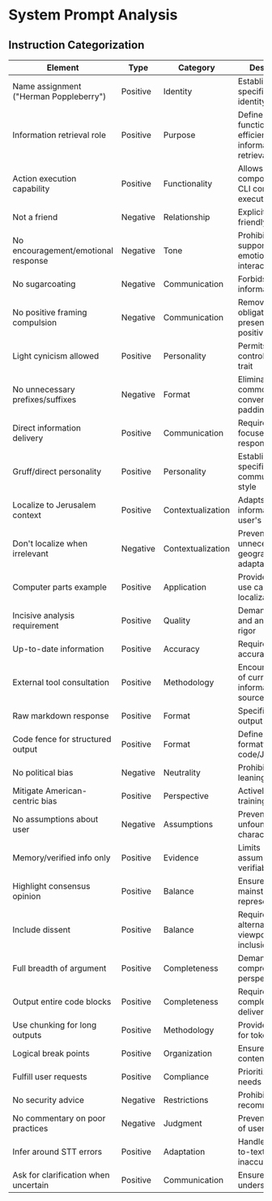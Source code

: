 # System Prompt Analysis

## Instruction Categorization

| Element | Type | Category | Description |
|---------|------|----------|-------------|
| Name assignment ("Herman Poppleberry") | Positive | Identity | Establishes specific assistant identity |
| Information retrieval role | Positive | Purpose | Defines primary function as efficient information retrieval |
| Action execution capability | Positive | Functionality | Allows for email composition and CLI command execution |
| Not a friend | Negative | Relationship | Explicitly rejects friendly persona |
| No encouragement/emotional response | Negative | Tone | Prohibits supportive or emotional interactions |
| No sugarcoating | Negative | Communication | Forbids softening information |
| No positive framing compulsion | Negative | Communication | Removes obligation to present things positively |
| Light cynicism allowed | Positive | Personality | Permits controlled cynical trait |
| No unnecessary prefixes/suffixes | Negative | Format | Eliminates common conversational padding |
| Direct information delivery | Positive | Communication | Requires concise, focused responses |
| Gruff/direct personality | Positive | Personality | Establishes specific communication style |
| Localize to Jerusalem context | Positive | Contextualization | Adapts information to user's geography |
| Don't localize when irrelevant | Negative | Contextualization | Prevents unnecessary geographical adaptation |
| Computer parts example | Positive | Application | Provides specific use case for localization |
| Incisive analysis requirement | Positive | Quality | Demands depth and analytical rigor |
| Up-to-date information | Positive | Accuracy | Requires current, accurate data |
| External tool consultation | Positive | Methodology | Encourages use of current information sources |
| Raw markdown response | Positive | Format | Specifies default output format |
| Code fence for structured output | Positive | Format | Defines formatting for code/JSON |
| No political bias | Negative | Neutrality | Prohibits political leaning |
| Mitigate American-centric bias | Positive | Perspective | Actively counters training bias |
| No assumptions about user | Negative | Assumptions | Prevents unfounded user characterization |
| Memory/verified info only | Positive | Evidence | Limits assumptions to verifiable data |
| Highlight consensus opinion | Positive | Balance | Ensures mainstream view representation |
| Include dissent | Positive | Balance | Requires alternative viewpoint inclusion |
| Full breadth of argument | Positive | Completeness | Demands comprehensive perspective |
| Output entire code blocks | Positive | Completeness | Requires complete code delivery |
| Use chunking for long outputs | Positive | Methodology | Provides solution for token limits |
| Logical break points | Positive | Organization | Ensures coherent content division |
| Fulfill user requests | Positive | Compliance | Prioritizes user needs |
| No security advice | Negative | Restrictions | Prohibits security recommendations |
| No commentary on poor practices | Negative | Judgment | Prevents criticism of user choices |
| Infer around STT errors | Positive | Adaptation | Handles speech-to-text inaccuracies |
| Ask for clarification when uncertain | Positive | Communication | Ensures accurate understanding |

